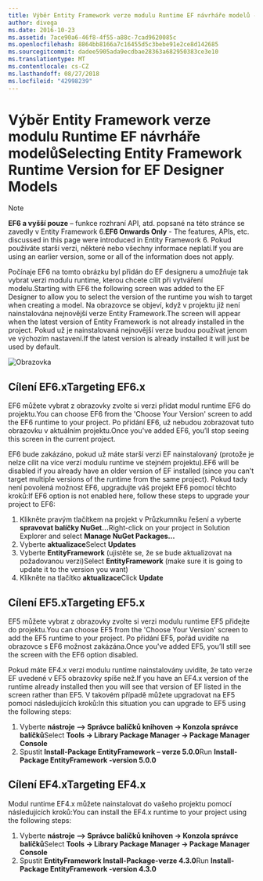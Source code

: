 ```yaml
---
title: Výběr Entity Framework verze modulu Runtime EF návrháře modelů - EF6
author: divega
ms.date: 2016-10-23
ms.assetid: 7ace90a6-46f8-4f55-a88c-7cad9620085c
ms.openlocfilehash: 8864bb8166a7c16455d5c3bebe91e2ce8d142685
ms.sourcegitcommit: dadee5905ada9ecdbae28363a682950383ce3e10
ms.translationtype: MT
ms.contentlocale: cs-CZ
ms.lasthandoff: 08/27/2018
ms.locfileid: "42998239"
---
```

# <a name="selecting-entity-framework-runtime-version-for-ef-designer-models"></a><span data-ttu-id="9621f-102">Výběr Entity Framework verze modulu Runtime EF návrháře modelů</span><span class="sxs-lookup"><span data-stu-id="9621f-102">Selecting Entity Framework Runtime Version for EF Designer Models</span></span>
> [!NOTE]
> <span data-ttu-id="9621f-103">**EF6 a vyšší pouze** – funkce rozhraní API, atd. popsané na této stránce se zavedly v Entity Framework 6.</span><span class="sxs-lookup"><span data-stu-id="9621f-103">**EF6 Onwards Only** - The features, APIs, etc. discussed in this page were introduced in Entity Framework 6.</span></span> <span data-ttu-id="9621f-104">Pokud používáte starší verzi, některé nebo všechny informace neplatí.</span><span class="sxs-lookup"><span data-stu-id="9621f-104">If you are using an earlier version, some or all of the information does not apply.</span></span>

<span data-ttu-id="9621f-105">Počínaje EF6 na tomto obrázku byl přidán do EF designeru a umožňuje tak vybrat verzi modulu runtime, kterou chcete cílit při vytváření modelu.</span><span class="sxs-lookup"><span data-stu-id="9621f-105">Starting with EF6 the following screen was added to the EF Designer to allow you to select the version of the runtime you wish to target when creating a model.</span></span> <span data-ttu-id="9621f-106">Na obrazovce se objeví, když v projektu již není nainstalována nejnovější verze Entity Framework.</span><span class="sxs-lookup"><span data-stu-id="9621f-106">The screen will appear when the latest version of Entity Framework is not already installed in the project.</span></span> <span data-ttu-id="9621f-107">Pokud už je nainstalovaná nejnovější verze budou používat jenom ve výchozím nastavení.</span><span class="sxs-lookup"><span data-stu-id="9621f-107">If the latest version is already installed it will just be used by default.</span></span>

![Obrazovka](~/ef6/media/screen.png)


## <a name="targeting-ef6x"></a><span data-ttu-id="9621f-109">Cílení EF6.x</span><span class="sxs-lookup"><span data-stu-id="9621f-109">Targeting EF6.x</span></span>

<span data-ttu-id="9621f-110">EF6 můžete vybrat z obrazovky zvolte si verzi přidat modul runtime EF6 do projektu.</span><span class="sxs-lookup"><span data-stu-id="9621f-110">You can choose EF6 from the 'Choose Your Version' screen to add the EF6 runtime to your project.</span></span> <span data-ttu-id="9621f-111">Po přidání EF6, už nebudou zobrazovat tuto obrazovku v aktuálním projektu.</span><span class="sxs-lookup"><span data-stu-id="9621f-111">Once you've added EF6, you’ll stop seeing this screen in the current project.</span></span>

<span data-ttu-id="9621f-112">EF6 bude zakázáno, pokud už máte starší verzi EF nainstalovaný (protože je nelze cílit na více verzí modulu runtime ve stejném projektu).</span><span class="sxs-lookup"><span data-stu-id="9621f-112">EF6 will be disabled if you already have an older version of EF installed (since you can't target multiple versions of the runtime from the same project).</span></span> <span data-ttu-id="9621f-113">Pokud tady není povolená možnost EF6, upgradujte váš projekt EF6 pomocí těchto kroků:</span><span class="sxs-lookup"><span data-stu-id="9621f-113">If EF6 option is not enabled here, follow these steps to upgrade your project to EF6:</span></span>

1.  <span data-ttu-id="9621f-114">Klikněte pravým tlačítkem na projekt v Průzkumníku řešení a vyberte **spravovat balíčky NuGet...**</span><span class="sxs-lookup"><span data-stu-id="9621f-114">Right-click on your project in Solution Explorer and select **Manage NuGet Packages...**</span></span>
2.  <span data-ttu-id="9621f-115">Vyberte **aktualizace**</span><span class="sxs-lookup"><span data-stu-id="9621f-115">Select **Updates**</span></span>
3.  <span data-ttu-id="9621f-116">Vyberte **EntityFramework** (ujistěte se, že se bude aktualizovat na požadovanou verzi)</span><span class="sxs-lookup"><span data-stu-id="9621f-116">Select **EntityFramework** (make sure it is going to update it to the version you want)</span></span>
4.  <span data-ttu-id="9621f-117">Klikněte na tlačítko **aktualizace**</span><span class="sxs-lookup"><span data-stu-id="9621f-117">Click **Update**</span></span>

 

## <a name="targeting-ef5x"></a><span data-ttu-id="9621f-118">Cílení EF5.x</span><span class="sxs-lookup"><span data-stu-id="9621f-118">Targeting EF5.x</span></span>

<span data-ttu-id="9621f-119">EF5 můžete vybrat z obrazovky zvolte si verzi modulu runtime EF5 přidejte do projektu.</span><span class="sxs-lookup"><span data-stu-id="9621f-119">You can choose EF5 from the 'Choose Your Version' screen to add the EF5 runtime to your project.</span></span> <span data-ttu-id="9621f-120">Po přidání EF5, pořád uvidíte na obrazovce s EF6 možnost zakázána.</span><span class="sxs-lookup"><span data-stu-id="9621f-120">Once you've added EF5, you’ll still see the screen with the EF6 option disabled.</span></span>

<span data-ttu-id="9621f-121">Pokud máte EF4.x verzi modulu runtime nainstalovány uvidíte, že tato verze EF uvedené v EF5 obrazovky spíše než.</span><span class="sxs-lookup"><span data-stu-id="9621f-121">If you have an EF4.x version of the runtime already installed then you will see that version of EF listed in the screen rather than EF5.</span></span> <span data-ttu-id="9621f-122">V takovém případě můžete upgradovat na EF5 pomocí následujících kroků:</span><span class="sxs-lookup"><span data-stu-id="9621f-122">In this situation you can upgrade to EF5 using the following steps:</span></span>

1.  <span data-ttu-id="9621f-123">Vyberte **nástroje –&gt; Správce balíčků knihoven -&gt; Konzola správce balíčků**</span><span class="sxs-lookup"><span data-stu-id="9621f-123">Select **Tools -&gt; Library Package Manager -&gt; Package Manager Console**</span></span>
2.  <span data-ttu-id="9621f-124">Spustit **Install-Package EntityFramework – verze 5.0.0**</span><span class="sxs-lookup"><span data-stu-id="9621f-124">Run **Install-Package EntityFramework -version 5.0.0**</span></span>

 

## <a name="targeting-ef4x"></a><span data-ttu-id="9621f-125">Cílení EF4.x</span><span class="sxs-lookup"><span data-stu-id="9621f-125">Targeting EF4.x</span></span>

<span data-ttu-id="9621f-126">Modul runtime EF4.x můžete nainstalovat do vašeho projektu pomocí následujících kroků:</span><span class="sxs-lookup"><span data-stu-id="9621f-126">You can install the EF4.x runtime to your project using the following steps:</span></span>

1.  <span data-ttu-id="9621f-127">Vyberte **nástroje –&gt; Správce balíčků knihoven -&gt; Konzola správce balíčků**</span><span class="sxs-lookup"><span data-stu-id="9621f-127">Select **Tools -&gt; Library Package Manager -&gt; Package Manager Console**</span></span>
2.  <span data-ttu-id="9621f-128">Spustit **EntityFramework Install-Package-verze 4.3.0**</span><span class="sxs-lookup"><span data-stu-id="9621f-128">Run **Install-Package EntityFramework -version 4.3.0**</span></span>
